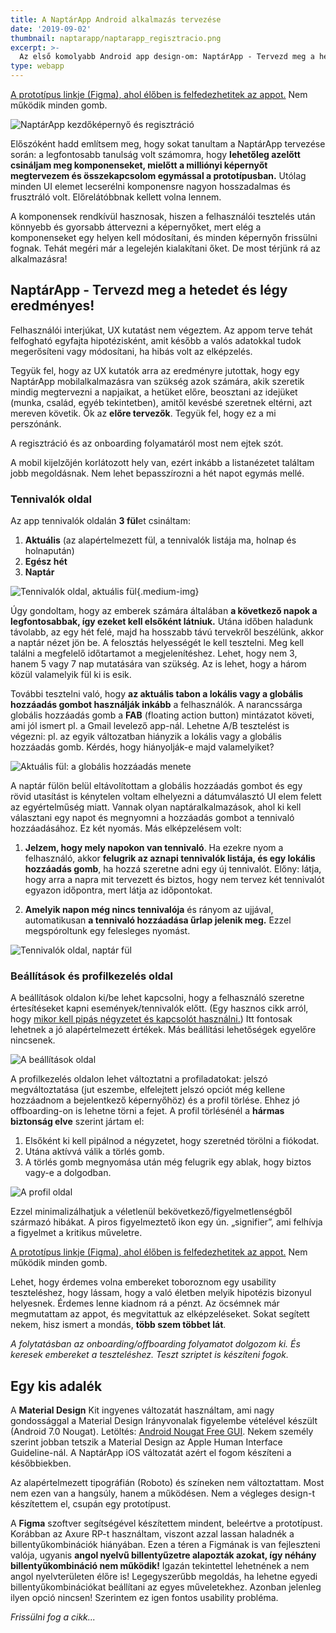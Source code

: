 ```yaml
---
title: A NaptárApp Android alkalmazás tervezése
date: '2019-09-02'
thumbnail: naptarapp/naptarapp_regisztracio.png
excerpt: >-
  Az első komolyabb Android app design-om: NaptárApp - Tervezd meg a hetedet és légy eredményes! A cikk frissülni fog...
type: webapp
---
```


[A prototípus linkje (Figma), ahol élőben is felfedezhetitek az appot.](https://www.figma.com/proto/8RDXJ68aIP7kMW8qViVfrS/2019_NaptarApp?node-id=54%3A271&viewport=-18%2C-385%2C0.48358601331710815&scaling=min-zoom) Nem működik minden gomb.

![NaptárApp kezdőképernyő és regisztráció](/assets/images/design/naptarapp/naptarapp_regisztracio.png)


Előszóként hadd említsem meg, hogy sokat tanultam a NaptárApp tervezése során: a legfontosabb tanulság volt számomra, hogy **lehetőleg azelőtt csináljam meg komponenseket, mielőtt a milliónyi képernyőt megtervezem és összekapcsolom egymással a prototípusban.** Utólag minden UI elemet lecserélni komponensre nagyon hosszadalmas és frusztráló volt. Előrelátóbbnak kellett volna lennem.

A komponensek rendkívül hasznosak, hiszen a felhasználói tesztelés után könnyebb és gyorsabb áttervezni a képernyőket, mert elég a komponenseket egy helyen kell módosítani, és minden képernyőn frissülni fognak. Tehát megéri már a legelején kialakítani őket. De most térjünk rá az alkalmazásra!

## NaptárApp - Tervezd meg a hetedet és légy eredményes!

Felhasználói interjúkat, UX kutatást nem végeztem. Az appom terve tehát felfogható egyfajta hipotézisként, amit később a valós adatokkal tudok megerősíteni vagy módosítani, ha hibás volt az elképzelés.

Tegyük fel, hogy az UX kutatók arra az eredményre jutottak, hogy egy NaptárApp mobilalkalmazásra van szükség azok számára, akik szeretik mindig megtervezni a napjaikat, a hetüket előre, beosztani az idejüket (munka, család, egyéb tekintetben), amitől kevésbé szeretnek eltérni, azt mereven követik. Ők az **előre tervezők**. Tegyük fel, hogy ez a mi perszónánk.

A regisztráció és az onboarding folyamatáról most nem ejtek szót.

A mobil kijelzőjén korlátozott hely van, ezért inkább a listanézetet találtam jobb megoldásnak. Nem lehet bepasszírozni a hét napot egymás mellé.

### Tennivalók oldal

Az app tennivalók oldalán **3 fül**et csináltam:
1. **Aktuális** (az alapértelmezett fül, a tennivalók listája ma, holnap és holnapután)
2. **Egész hét**
3. **Naptár**


![Tennivalók oldal, aktuális fül](/assets/images/design/naptarapp/aktualisTab.png){.medium-img}

Úgy gondoltam, hogy az emberek számára általában **a következő napok a legfontosabbak, így ezeket kell elsőként látniuk.** Utána időben haladunk távolabb, az egy hét felé, majd ha hosszabb távú tervekről beszélünk, akkor a naptár nézet jön be. A felosztás helyességét le kell tesztelni. Meg kell találni a megfelelő időtartamot a megjelenítéshez. Lehet, hogy nem 3, hanem 5 vagy 7 nap mutatására van szükség. Az is lehet, hogy a három közül valamelyik fül ki is esik. 

További tesztelni való, hogy **az aktuális tabon a lokális vagy a globális hozzáadás gombot használják inkább** a felhasználók. A narancssárga globális hozzáadás gomb a **FAB** (floating action button) mintázatot követi, ami jól ismert pl. a Gmail levelező app-nál. Lehetne A/B tesztelést is végezni: pl. az egyik változatban hiányzik a lokális vagy a globális hozzáadás gomb. Kérdés, hogy hiányolják-e majd valamelyiket?

![Aktuális fül: a globális hozzáadás menete](/assets/images/design/naptarapp/globalisHozzaadasAktivTab.png)

A naptár fülön belül eltávolítottam a globális hozzáadás gombot és egy rövid utasítást is kénytelen voltam elhelyezni a dátumválasztó UI elem felett az egyértelműség miatt. Vannak olyan naptáralkalmazások, ahol ki kell választani egy napot és megnyomni a hozzáadás gombot a tennivaló hozzáadásához. Ez két nyomás. Más elképzelésem volt:

1. **Jelzem, hogy mely napokon van tennivaló**. Ha ezekre nyom a felhasználó, akkor **felugrik az aznapi tennivalók listája, és egy lokális hozzáadás gomb**, ha hozzá szeretne adni egy új tennivalót. Előny: látja, hogy arra a napra mit tervezett és biztos, hogy nem tervez két tennivalót egyazon időpontra, mert látja az időpontokat.

2. **Amelyik napon még nincs tennivalója** és rányom az ujjával, automatikusan **a tennivaló hozzáadása űrlap jelenik meg.** Ezzel megspóroltunk egy felesleges nyomást.

![Tennivalók oldal, naptár fül](/assets/images/design/naptarapp/naptarTab.png)

### Beállítások és profilkezelés oldal

A beállítások oldalon ki/be lehet kapcsolni, hogy a felhasználó szeretne értesítéseket kapni események/tennivalók előtt. (Egy hasznos cikk arról, hogy [mikor kell pipás négyzetet és kapcsolót használni.](https://uxplanet.org/checkbox-vs-toggle-switch-7fc6e83f10b8)) Itt fontosak lehetnek a jó alapértelmezett értékek. Más beállítási lehetőségek egyelőre nincsenek.


![A beállítások oldal](/assets/images/design/naptarapp/beallitasok.png)

A profilkezelés oldalon lehet változtatni a profiladatokat: jelszó megváltoztatása (jut eszembe, elfelejtett jelszó opciót még kellene hozzáadnom a bejelentkező képernyőhöz) és a profil törlése. Ehhez jó offboarding-on is lehetne törni a fejet. A profil törlésénél a **hármas biztonság elve** szerint jártam el:

1. Elsőként ki kell pipálnod a négyzetet, hogy szeretnéd törölni a fiókodat.
2. Utána aktívvá válik a törlés gomb.
3. A törlés gomb megnyomása után még felugrik egy ablak, hogy biztos vagy-e a dolgodban.

![A profil oldal](/assets/images/design/naptarapp/profil.png)

Ezzel minimalizálhatjuk a véletlenül bekövetkező/figyelmetlenségből származó hibákat. A piros figyelmeztető ikon egy ún. „signifier”, ami felhívja a figyelmet a kritikus műveletre.

[A prototípus linkje (Figma), ahol élőben is felfedezhetitek az appot.](https://www.figma.com/proto/8RDXJ68aIP7kMW8qViVfrS/2019_NaptarApp?node-id=54%3A271&viewport=-18%2C-385%2C0.48358601331710815&scaling=min-zoom) Nem működik minden gomb.

Lehet, hogy érdemes volna embereket toboroznom egy usability teszteléshez, hogy lássam, hogy a való életben melyik hipotézis bizonyul helyesnek. Érdemes lenne kiadnom rá a pénzt. Az öcsémnek már megmutattam az appot, és megvitattuk az elképzeléseket. Sokat segített nekem, hisz ismert a mondás, **több szem többet lát**.

*A folytatásban az onboarding/offboarding folyamatot dolgozom ki. És keresek embereket a teszteléshez. Teszt szriptet is készíteni fogok.*

## Egy kis adalék

A **Material Design** Kit ingyenes változatát használtam, ami nagy gondossággal a Material Design Irányvonalak figyelembe vételével készült (Android 7.0 Nougat). Letöltés: [Android Nougat Free GUI](https://materialdesignkit.com/android-gui/). Nekem személy szerint jobban tetszik a Material Design az Apple Human Interface Guideline-nál. A NaptárApp iOS változatát azért el fogom készíteni a későbbiekben.

Az alapértelmezett tipográfián (Roboto) és színeken nem változtattam. Most nem ezen van a hangsúly, hanem a működésen. Nem a végleges design-t készítettem el, csupán egy prototípust.

A **Figma** szoftver segítségével készítettem mindent, beleértve a prototípust. Korábban az Axure RP-t használtam, viszont azzal lassan haladnék a billentyűkombinációk hiányában. Ezen a téren a Figmának is van fejleszteni valója, ugyanis **angol nyelvű billentyűzetre alapozták azokat, így néhány billentyűkombináció nem működik!** Igazán tekintettel lehetnének a nem angol nyelvterületen élőre is! Legegyszerűbb megoldás, ha lehetne egyedi billentyűkombinációkat beállítani az egyes műveletekhez. Azonban jelenleg ilyen opció nincsen! Szerintem ez igen fontos usability probléma.

*Frissülni fog a cikk...*

